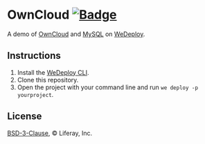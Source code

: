 # OwnCloud [![Badge](https://img.shields.io/badge/built%20with-wedeploy-00d46a.svg?style=flat)](http://wedeploy.com)

A demo of [OwnCloud](https://hub.docker.com/_/owncloud/) and [MySQL](https://hub.docker.com/_/mysql/) on [WeDeploy](https://wedeploy.com/).

## Instructions

1. Install the [WeDeploy CLI](https://wedeploy.com/docs/intro/using-the-command-line/).
2. Clone this repository.
3. Open the project with your command line and run `we deploy -p yourproject`.

## License

[BSD-3-Clause](./LICENSE.md), © Liferay, Inc.

